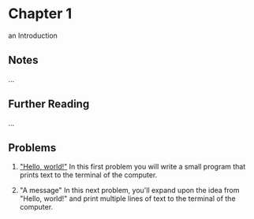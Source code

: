 # Chapter 1
an Introduction

## Notes

...

## Further Reading

...

## Problems

1. ["Hello, world!"](/hello)
   In this first problem you will write a small program that prints text to the terminal of the computer.
   
1. "A message"
   In this next problem, you'll expand upon the idea from "Hello, world!" and print multiple lines of text to the terminal of the computer.
